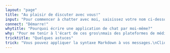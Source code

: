 ```yaml
---
layout: "page"
title: "Au plaisir de discuter avec vous!"
input: "Pour commencer à chatter avec moi, saisissez votre nom ci-dessous, puis cliquez sur le bouton Démarre.\nJe sera notifié même si je ne suis pas en ligne pour le moment.\nPeut-être que vous pourriez le vérifier un peu plus tard, je répondrai à tous les messages!"
connect: "Démarre!"
whytitle: "Pourquoi écrire une application de chat par moi-même?"
why: "Pour me tenir à l'écart de ces gros\nmais des plateformes de médias sociaux inutiles."
tricktitle: "Quelques astuces"
trick: "Vous pouvez appliquer la syntaxe Markdown à vos messages.\nCliquez deux fois pour répondre à un message.\nN'oubliez pas de vérifier le menu en haut à droite, le chat vidéo est là."
---
```


<script setup>
import Contact from '../../components/chat/connect.vue'
</script>

<Contact />
